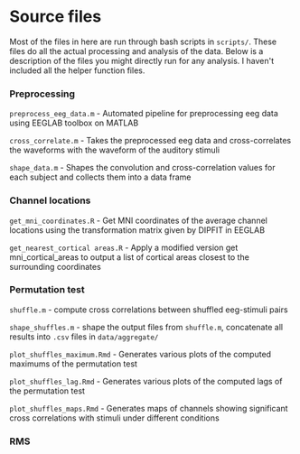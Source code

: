 # Source files

Most of the files in here are run through bash scripts in `scripts/`. These files do all the actual processing and analysis of the data. Below is a description of the files you might directly run for any analysis. I haven't included all the helper function files.

### Preprocessing

`preprocess_eeg_data.m` - Automated pipeline for preprocessing eeg data using EEGLAB toolbox on MATLAB

`cross_correlate.m` - Takes the preprocessed eeg data and cross-correlates the waveforms with the waveform of the auditory stimuli

`shape_data.m` - Shapes the convolution and cross-correlation values for each subject and collects them into a data frame

### Channel locations

`get_mni_coordinates.R` - Get MNI coordinates of the average channel locations using the transformation matrix given by DIPFIT in EEGLAB

`get_nearest_cortical areas.R` - Apply a modified version get mni_cortical_areas to output a list of cortical areas closest to the surrounding coordinates

### Permutation test

`shuffle.m` - compute cross correlations between shuffled eeg-stimuli pairs

`shape_shuffles.m` - shape the output files from `shuffle.m`, concatenate all results into `.csv` files in `data/aggregate/`

`plot_shuffles_maximum.Rmd` - Generates various plots of the computed maximums of the permutation test

`plot_shuffles_lag.Rmd` - Generates various plots of the computed lags of the permutation test

`plot_shuffles_maps.Rmd` - Generates maps of channels showing significant cross correlations with stimuli under different conditions

### RMS



